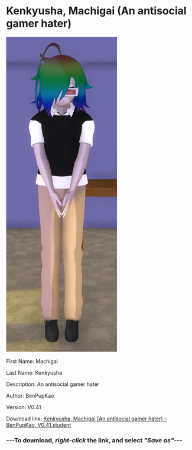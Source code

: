 # Kenkyusha, Machigai (An antisocial gamer hater)

<img src = "https://raw.githubusercontent.com/Arbiter1223/Daigaku-Gurashi-Custom-Students/master/Students/Files/Kenkyusha%2C%20Machigai%20(An%20antisocial%20gamer%20hater).png">

First Name: Machigai

Last Name: Kenkyusha

Description: An antisocial gamer hater

Author: BenPupKao

Version: V0.41

Download link: <a href="https://raw.githubusercontent.com/Arbiter1223/Daigaku-Gurashi-Custom-Students/master/Students/Files/Kenkyusha%2C%20Machigai%20(An%20antisocial%20gamer%20hater)%20-%20BenPupKao%2C%20V0.41.student">Kenkyusha, Machigai (An antisocial gamer hater) - BenPupKao, V0.41.student</a>

### ---**To download, _right-click_ the link, and select _"Save as"_**---
